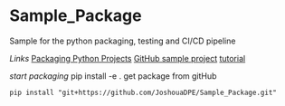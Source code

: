 # Sample_Package
Sample for the python packaging, testing and CI/CD pipeline

*Links*
[Packaging Python Projects](https://packaging.python.org/en/latest/tutorials/packaging-projects/)
[GitHub sample project](https://github.com/pypa/sampleproject)
[tutorial](https://www.youtube.com/watch?v=DhUpxWjOhME&ab_channel=mCoding)


*start packaging* 
pip install -e .
get package from gitHub
```
pip install "git+https://github.com/JoshouaDPE/Sample_Package.git"
```